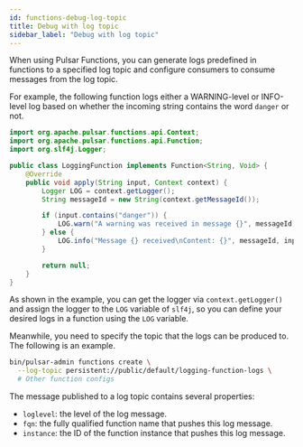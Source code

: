 ```yaml
---
id: functions-debug-log-topic
title: Debug with log topic
sidebar_label: "Debug with log topic"
---
```


When using Pulsar Functions, you can generate logs predefined in functions to a specified log topic and configure consumers to consume messages from the log topic. 

For example, the following function logs either a WARNING-level or INFO-level log based on whether the incoming string contains the word `danger` or not.

```java
import org.apache.pulsar.functions.api.Context;
import org.apache.pulsar.functions.api.Function;
import org.slf4j.Logger;

public class LoggingFunction implements Function<String, Void> {
    @Override
    public void apply(String input, Context context) {
        Logger LOG = context.getLogger();
        String messageId = new String(context.getMessageId());

        if (input.contains("danger")) {
            LOG.warn("A warning was received in message {}", messageId);
        } else {
            LOG.info("Message {} received\nContent: {}", messageId, input);
        }

        return null;
    }
}
```

As shown in the example, you can get the logger via `context.getLogger()` and assign the logger to the `LOG` variable of `slf4j`, so you can define your desired logs in a function using the `LOG` variable. 

Meanwhile, you need to specify the topic that the logs can be produced to. The following is an example.

```bash
bin/pulsar-admin functions create \
  --log-topic persistent://public/default/logging-function-logs \
  # Other function configs
```

The message published to a log topic contains several properties: 
- `loglevel`: the level of the log message.
- `fqn`: the fully qualified function name that pushes this log message.
- `instance`: the ID of the function instance that pushes this log message.
